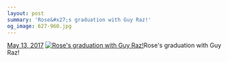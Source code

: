 ```yaml
---
layout: post
summary: 'Rose&#x27;s graduation with Guy Raz!'
og_image: 627-960.jpg
---
```


<p>
  <time><a href="/627">May 13, 2017</a></time>
  <a href="/627"><img src="{{ site.assets_url }}/627-480.jpg" srcset="{{ site.assets_url }}/627-240.jpg 240w, {{ site.assets_url }}/627-480.jpg 480w, {{ site.assets_url }}/627-720.jpg 720w, {{ site.assets_url }}/627-960.jpg 960w" sizes="(min-width: 700px) 50vw, calc(100vw - 2rem)" alt="Rose&#x27;s graduation with Guy Raz!" /></a><span>Rose&#x27;s graduation with Guy Raz!</span>
</p>
